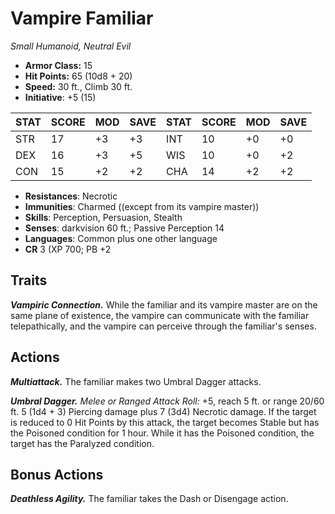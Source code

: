 # Vampire Familiar

*Small Humanoid, Neutral Evil*

- **Armor Class:** 15
- **Hit Points:** 65 (10d8 + 20)
- **Speed:** 30 ft., Climb 30 ft.
- **Initiative**: +5 (15)

|STAT|SCORE|MOD|SAVE|STAT|SCORE|MOD|SAVE|
| --- | --- | --- | ---- |---| --- | --- | ---- |
| STR | 17 | +3 | +3 | INT | 10 | +0 | +0 |
| DEX | 16 | +3 | +5 | WIS | 10 | +0 | +2 |
| CON | 15 | +2 | +2 | CHA | 14 | +2 | +2 |

- **Resistances**: Necrotic
- **Immunities**: Charmed ((except from its vampire master))
- **Skills**: Perception, Persuasion, Stealth
- **Senses**: darkvision 60 ft.; Passive Perception 14
- **Languages**: Common plus one other language
- **CR** 3 (XP 700; PB +2

## Traits

***Vampiric Connection.*** While the familiar and its vampire master are on the same plane of existence, the vampire can communicate with the familiar telepathically, and the vampire can perceive through the familiar's senses.


## Actions

***Multiattack.*** The familiar makes two Umbral Dagger attacks.

***Umbral Dagger.*** *Melee or Ranged Attack Roll:* +5, reach 5 ft. or range 20/60 ft. 5 (1d4 + 3) Piercing damage plus 7 (3d4) Necrotic damage. If the target is reduced to 0 Hit Points by this attack, the target becomes Stable but has the Poisoned condition for 1 hour. While it has the Poisoned condition, the target has the Paralyzed condition.


## Bonus Actions

***Deathless Agility.*** The familiar takes the Dash or Disengage action.

